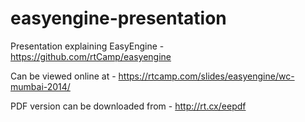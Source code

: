 easyengine-presentation
=======================

Presentation explaining EasyEngine - https://github.com/rtCamp/easyengine

Can be viewed online at - https://rtcamp.com/slides/easyengine/wc-mumbai-2014/

PDF version can be downloaded from - http://rt.cx/eepdf
